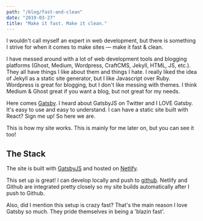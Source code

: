 ```yaml
---
path: "/blog/fast-and-clean"
date: "2019-03-27"
title: "Make it fast. Make it clean."
---
```


I wouldn't call myself an expert in web development, but there is something I
strive for when it comes to make sites — make it fast & clean.

I have messed around with a lot of web development tools and blogging platforms
(Ghost, Medium, Wordpress, CraftCMS, Jekyll, HTML, JS, etc.). They all have things
I like about them and things I hate. I really liked the idea of Jekyll as a
static site generator, but I like Javascript over Ruby. Wordpress is great for
blogging, but I don't like messing with themes. I think Medium & Ghost great if
you want a blog, but not great for my needs.

Here comes [Gatsby](http://gatsbyjs.org). I heard about GatsbyJS on Twitter and
I LOVE Gatsby. It's easy to use and easy to understand. I can have a static site
built with React? Sign me up! So here we are.

This is how my site works. This is mainly for me later on, but you can see it too!

## The Stack

The site is built with [GatsbyJS](http://gatsbyjs.org) and hosted on
[Netlify](http://netlify.com).

This set up is great! I can develop locally and push to
[github](https://github.com/mattchupp/mattchupp). Netlify and Github are
integrated pretty closely so my site builds automatically after I push to Github.

Also, did I mention this setup is crazy fast? That's the main reason I love Gatsby
so much. They pride themselves in being a 'blazin fast'. 
